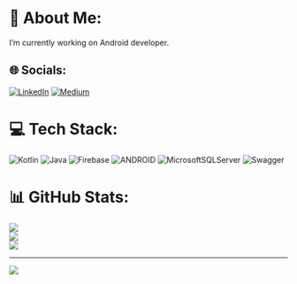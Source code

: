 # 💫 About Me:
 I’m currently working on Android developer.<br>


## 🌐 Socials:
[![LinkedIn](https://img.shields.io/badge/LinkedIn-%230077B5.svg?logo=linkedin&logoColor=white)](https://linkedin.com/in/bedirhansaricayir) [![Medium](https://img.shields.io/badge/Medium-12100E?logo=medium&logoColor=white)](https://medium.com/@bedirhansaricayir) 



# 💻 Tech Stack:
![Kotlin](https://img.shields.io/badge/kotlin-%230095D5.svg?style=flat&logo=kotlin&logoColor=white) ![Java](https://img.shields.io/badge/java-%23ED8B00.svg?style=flat&logo=java&logoColor=white) ![Firebase](https://img.shields.io/badge/firebase-%23039BE5.svg?style=flat&logo=firebase) ![ANDROID](https://img.shields.io/badge/android-%2320232a.svg?style=flat&logo=android&logoColor=%a4c639) ![MicrosoftSQLServer](https://img.shields.io/badge/Microsoft%20SQL%20Sever-CC2927?style=flat&logo=microsoft%20sql%20server&logoColor=white) ![Swagger](https://img.shields.io/badge/-Swagger-%23Clojure?style=flat&logo=swagger&logoColor=white)
# 📊 GitHub Stats:
![](https://github-readme-stats.vercel.app/api?username=bedirhansaricayir&theme=dark&hide_border=false&include_all_commits=false&count_private=true)<br/>
![](https://github-readme-streak-stats.herokuapp.com/?user=bedirhansaricayir&theme=dark&hide_border=false)<br/>
![](https://github-readme-stats.vercel.app/api/top-langs/?username=bedirhansaricayir&theme=dark&hide_border=false&include_all_commits=false&count_private=true&layout=compact)

---
[![](https://visitcount.itsvg.in/api?id=bedirhansaricayir&icon=0&color=2)](https://visitcount.itsvg.in)

<!-- Proudly created with GPRM ( https://gprm.itsvg.in ) -->
